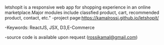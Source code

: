 
letshopit is a responsive web app for shopping experience in an  online marketplace.Major modules include  classfied product, cart, recommended product, contact, etc."
-project page:https://kamalrossi.github.io/letshopit/

-Keywords: ReactJS, JSX, D3,E-Commerce

-source code is available upon request (rossikamal@gmail.com)

